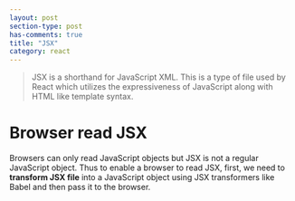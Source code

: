 ```yaml
---
layout: post
section-type: post
has-comments: true
title: "JSX"
category: react
---
```


> JSX is a shorthand for JavaScript XML. This is a type of file used by React which utilizes the expressiveness of JavaScript along with HTML like template syntax.
> 

# Browser read JSX

Browsers can only read JavaScript objects but JSX is not a regular JavaScript object. Thus to enable a browser to read JSX, first, we need to **transform JSX file** into a JavaScript object using JSX transformers like Babel and then pass it to the browser.